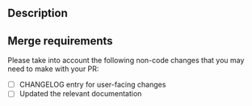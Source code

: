 ## Description

<!--Describe the big picture of your changes here to communicate to the maintainers why we should accept this pull request. If it fixes a bug or resolves a feature request, be sure to link to that issue.-->

## Merge requirements

Please take into account the following non-code changes that you may need to make with your PR:

- [ ] CHANGELOG entry for user-facing changes
- [ ] Updated the relevant documentation